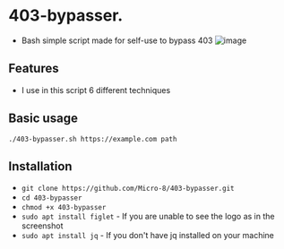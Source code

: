 # 403-bypasser.
- Bash simple script made for self-use to bypass 403
![image](https://github.com/Micro-8/403-bypasser/assets/123995242/5e2694ae-1ea7-4e7b-9102-9138c9d16b90)

## Features
- I use in this script 6 different techniques

## Basic usage
`./403-bypasser.sh https://example.com path`

## Installation
* `git clone https://github.com/Micro-8/403-bypasser.git`
* `cd 403-bypasser`
* `chmod +x 403-bypasser`
* `sudo apt install figlet`  - If you are unable to see the logo as in the screenshot
* `sudo apt install jq`      - If you don't have jq installed on your machine
